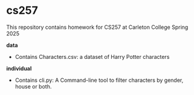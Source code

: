 # cs257
This repository contains homework for CS257 at Carleton College Spring 2025

**data**
- Contains Characters.csv: a dataset of Harry Potter characters

**individual**
- Contains cli.py: A Command-line tool to filter characters by gender, house or both.
    
